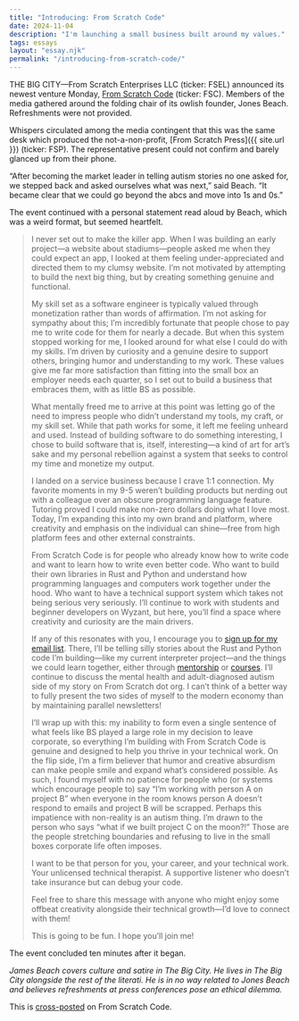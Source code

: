```yaml
---
title: "Introducing: From Scratch Code"
date: 2024-11-04
description: "I'm launching a small business built around my values."
tags: essays
layout: "essay.njk"
permalink: "/introducing-from-scratch-code/"
---
```


THE BIG CITY—From Scratch Enterprises LLC (ticker: FSEL) announced its newest venture Monday, [From Scratch Code](https://fromscratchcode.com/) (ticker: FSC). Members of the media gathered around the folding chair of its owlish founder, Jones Beach. Refreshments were not provided.

Whispers circulated among the media contingent that this was the same desk which produced the not-a-non-profit, [From Scratch Press]({{ site.url }}) (ticker: FSP). The representative present could not confirm and barely glanced up from their phone.

“After becoming the market leader in telling autism stories no one asked for, we stepped back and asked ourselves what was next,” said Beach. “It became clear that we could go beyond the abcs and move into 1s and 0s.”

The event continued with a personal statement read aloud by Beach, which was a weird format, but seemed heartfelt.

> I never set out to make the killer app. When I was building an early project—a website about stadiums—people asked me when they could expect an app, I looked at them feeling under-appreciated and directed them to my clumsy website. I’m not motivated by attempting to build the next big thing, but by creating something genuine and functional.
> 
> My skill set as a software engineer is typically valued through monetization rather than words of affirmation. I’m not asking for sympathy about this; I’m incredibly fortunate that people chose to pay me to write code for them for nearly a decade. But when this system stopped working for me, I looked around for what else I could do with my skills. I’m driven by curiosity and a genuine desire to support others, bringing humor and understanding to my work. These values give me far more satisfaction than fitting into the small box an employer needs each quarter, so I set out to build a business that embraces them, with as little BS as possible.
> 
> What mentally freed me to arrive at this point was letting go of the need to impress people who didn’t understand my tools, my craft, or my skill set. While that path works for some, it left me feeling unheard and used. Instead of building software to do something interesting, I chose to build software that is, itself, interesting—a kind of art for art’s sake and my personal rebellion against a system that seeks to control my time and monetize my output.
> 
> I landed on a service business because I crave 1:1 connection. My favorite moments in my 9-5 weren’t building products but nerding out with a colleague over an obscure programming language feature. Tutoring proved I could make non-zero dollars doing what I love most. Today, I’m expanding this into my own brand and platform, where creativity and emphasis on the individual can shine—free from high platform fees and other external constraints.
> 
> From Scratch Code is for people who already know how to write code and want to learn how to write even better code. Who want to build their own libraries in Rust and Python and understand how programming languages and computers work together under the hood. Who want to have a technical support system which takes not being serious very seriously. I’ll continue to work with students and beginner developers on Wyzant, but here, you’ll find a space where creativity and curiosity are the main drivers.
> 
> If any of this resonates with you, I encourage you to [sign up for my email list](https://fromscratchcode.com/subscribe/). There, I’ll be telling silly stories about the Rust and Python code I’m building—like my current interpreter project—and the things we could learn together, either through [mentorship](https://fromscratchcode.com/mentorship/) or [courses](https://fromscratchcode.com/courses/). I’ll continue to discuss the mental health and adult-diagnosed autism side of my story on From Scratch dot org. I can’t think of a better way to fully present the two sides of myself to the modern economy than by maintaining parallel newsletters!
> 
> I’ll wrap up with this: my inability to form even a single sentence of what feels like BS played a large role in my decision to leave corporate, so everything I’m building with From Scratch Code is genuine and designed to help you thrive in your technical work. On the flip side, I’m a firm believer that humor and creative absurdism can make people smile and expand what’s considered possible. As such, I found myself with no patience for people who (or systems which encourage people to) say “I’m working with person A on project B” when everyone in the room knows person A doesn’t respond to emails and project B will be scrapped. Perhaps this impatience with non-reality is an autism thing. I’m drawn to the person who says “what if we built project C on the moon?!” Those are the people stretching boundaries and refusing to live in the small boxes corporate life often imposes.
> 
> I want to be that person for you, your career, and your technical work. Your unlicensed technical therapist. A supportive listener who doesn’t take insurance but can debug your code.
> 
> Feel free to share this message with anyone who might enjoy some offbeat creativity alongside their technical growth—I’d love to connect with them!
> 
> This is going to be fun. I hope you’ll join me!

The event concluded ten minutes after it began.

_James Beach covers culture and satire in The Big City. He lives in The Big City alongside the rest of the literati. He is in no way related to Jones Beach and believes refreshments at press conferences pose an ethical dilemma._

This is [cross-posted](https://fromscratchcode.com/blog/introducing-from-scratch-code) on From Scratch Code.
